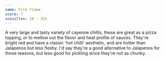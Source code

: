 ```yaml
---
name: Fire flame
score: 7
scovilles: 20 - 35k
---
```

A very large and tasty variety of cayenne chillis, these are great as a pizza topping, or to mellow out the flavor and heat profile of sauces. They're bright red and have a classic 'hot chilli' aesthetic, and are hotter than Jalapenos but less fleshy. I'd say they're a good alternative to Jalapenos for those reasons, but less good for pickling since they're not as chunky.
